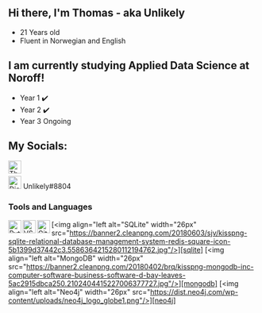 ## Hi there, I'm Thomas - aka Unlikely
- 21 Years old
- Fluent in Norwegian and English

## I am currently studying Applied Data Science at Noroff!
- Year 1 ✔️
- Year 2 ✔️
- Year 3 Ongoing

## My Socials:
[<img align="left" alt="Thomas Hennø | LinkedIn" width="26px" src="https://cdn.jsdelivr.net/npm/simple-icons@v3/icons/linkedin.svg" />][linkedin]
<br />

<img src="https://cdn.icon-icons.com/icons2/2389/PNG/512/discord_logo_icon_145337.png" alt="Discord" width="26px"> Unlikely#8804


### Tools and Languages
[<img align="left" alt="Python" width="26px" src="https://cdn.freebiesupply.com/logos/large/2x/python-5-logo-png-transparent.png"/>][python]
[<img align="left" alt="VSCode" width="26px" src="https://user-images.githubusercontent.com/674621/71187801-14e60a80-2280-11ea-94c9-e56576f76baf.png"/>][vscode]
[<img align="left" alt="GitHub" width="26px" src="https://pngimg.com/uploads/github/github_PNG40.png"/>][github] 
[<img align="left alt="SQLite" width="26px" src="https://banner2.cleanpng.com/20180603/sjv/kisspng-sqlite-relational-database-management-system-redis-square-icon-5b1399d37442c3.5586364215280112194762.jpg"/>][sqlite]
[<img align="left alt="MongoDB" width="26px" src="https://banner2.cleanpng.com/20180402/brq/kisspng-mongodb-inc-computer-software-business-software-d-bay-leaves-5ac2915dbca250.2102404415227006377727.jpg"/>][mongodb]
[<img align="left alt="Neo4j" width="26px" src="https://dist.neo4j.com/wp-content/uploads/neo4j_logo_globe1.png"/>][neo4j]


[python]: https://www.python.org
[vscode]: https://code.visualstudio.com
[github]: https://github.com/ImUnlikely
[sqlite]: https://www.sqlite.org/index.html
[mongodb]: https://www.mongodb.com
[neo4j]: https://neo4j.com
[linkedin]: www.linkedin.com/in/thomas-hennø-43ab79183

